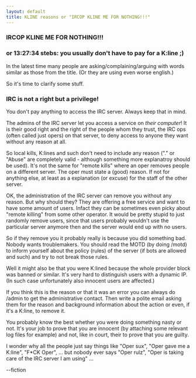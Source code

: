 ```yaml
---
layout: default
title: KLINE reasons or "IRCOP KLINE ME FOR NOTHING!!!"
---
```


### IRCOP KLINE ME FOR NOTHING!!!
### or 13:27:34 stebs: you usually don't have to pay for a K:line ;)

In the latest time many people are asking/complaining/arguing
with words similar as those from the title.
(Or they are using even worse english.)

So it's time to clarify some stuff.

### IRC is not a right but a privilege!
You don't pay anything to access the IRC server.
Always keep that in mind.

The admins of the IRC server let you access a service on _their computer_!
It is their good right and the right of the people whom
they trust, the IRC ops (often called just opers) on that server, to deny
access to anyone they want without any reason at all.

So local kills, K:lines and such don't need to include any reason
("." or "Abuse" are completely valid - although something more
explanatroy should be used).
It's not the same for "remote kills" where an oper removes people on a different
server. The oper must state a (good) reason. If not for anything else, at least as a
explanation (or excuse) for the staff of the other server.

OK, the administration of the IRC server can remove you without any reason.
But why should they? They are offering a free service and want to have some
amount of users. Infact they can be sometimes even picky about "remote killing" from some
other operator. It would be pretty stupid to just randomly remove users, since
that users probably wouldn't use the particular server anymore then and the
server would end up with no users.

So if they remove you it probably really is because you did something bad.
Nobody wants troublemakers.
You should read the MOTD (by doing /motd) to inform yourself about the policy (rules) of
the server (if bots are allowed and such) and try to not break those rules.

Well it might also be that you were K:lined because the whole provider block was banned
or similar. It's very hard to distinguish users with a dynamic IP.
(In such case unfortunately also innocent users are affected.)

If you think this is the reason or that it was an error you can always do /admin to get
the administrative contact. Then write a polite email asking them for the reason and
background information about the action or even, if it's a K:line, to remove it.

You probably know the best whether you were doing something nasty or not.
It's your job to prove that you are innocent (by attaching some relevant log files for example)
and not, like in court, their to prove that you are guilty.

I wonder why all the people just say things like "Oper sux",
"Oper gave me a K:line", "F\*CK Oper", ...
but nobody ever says "Oper rulz", "Oper is taking care of the IRC server I am using" ...

--fiction
